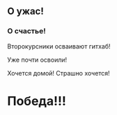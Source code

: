 ## О ужас!

### О счастье!

Второкурсники осваивают гитхаб!

Уже почти освоили!

Хочется домой! Страшно хочется!

# Победа!!!